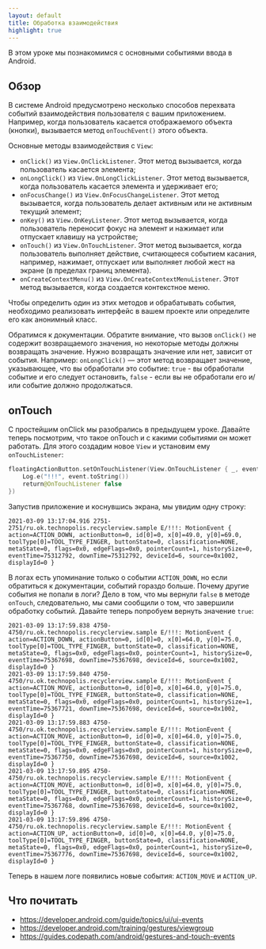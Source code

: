 ```yaml
---
layout: default
title: Обработка взаимодействия
highlight: true
---
```


В этом уроке мы познакомимся с основными событиями ввода в Android.

## Обзор

В системе Android предусмотрено несколько способов перехвата событий взаимодействия пользователя с вашим приложением. Например, когда пользователь касается отображаемого объекта (кнопки), вызывается метод `onTouchEvent()` этого объекта.

Основные методы взаимодействия с `View`:

- `onClick()` из `View.OnClickListener`. Этот метод вызывается, когда пользователь касается элемента;
- `onLongClick()` из `View.OnLongClickListener`. Этот метод вызывается, когда пользователь касается элемента и удерживает его;
- `onFocusChange()` из  `View.OnFocusChangeListener`. Этот метод вызывается, когда пользователь делает активным или не активным текущий элемент;
- `onKey()` из `View.OnKeyListener`. Этот метод вызывается, когда пользователь переносит фокус на элемент и нажимает или отпускает клавишу на устройстве;
- `onTouch()` из `View.OnTouchListener`. Этот метод вызывается, когда пользователь выполняет действие, считающееся событием касания, например, нажимает, отпускает или выполняет любой жест на экране (в пределах границ элемента).
- `onCreateContextMenu()` из `View.OnCreateContextMenuListener`. Этот метод вызывается, когда создается контекстное меню.

 Чтобы определить один из этих методов и обрабатывать события, необходимо реализовать интерфейс в вашем проекте или определите его как анонимный класс. 

 Обратимся к документации. Обратите внимание, что вызов `onClick()` не содержит возвращаемого значения, но некоторые методы должны возвращать значение. Нужно возвращать значение или нет, зависит от события. Например:
`onLongClick()` — этот метод возвращает значение, указывающее, что вы обработали это событие: `true` - вы обработали событие и его следует остановить, `false` -  если вы не обработали его и/или событие должно продолжаться.


## onTouch

С простейшим onClick мы разобрались в предыдущем уроке. Давайте теперь посмотрим, что такое onTouch и с какими событиями он может работать. Для этого создадим новое `View` и установим ему `onTouchListener`:

```kotlin
floatingActionButton.setOnTouchListener(View.OnTouchListener { _, event ->
    Log.e("!!!", event.toString())
    return@OnTouchListener false
})
```

Запустив приложение и коснувшись экрана, мы увидим одну строку:

```log
2021-03-09 13:17:04.916 2751-2751/ru.ok.technopolis.recyclerview.sample E/!!!: MotionEvent { action=ACTION_DOWN, actionButton=0, id[0]=0, x[0]=49.0, y[0]=69.0, toolType[0]=TOOL_TYPE_FINGER, buttonState=0, classification=NONE, metaState=0, flags=0x0, edgeFlags=0x0, pointerCount=1, historySize=0, eventTime=75312792, downTime=75312792, deviceId=6, source=0x1002, displayId=0 }
```

В логах есть упоминание только о событии `ACTION_DOWN`, но если обратиться к документации, событий гораздо больше. Почему другие события не попали в логи? Дело в том, что мы вернули `false` в методе `onTouch`, следовательно, мы сами сообщили о том, что завершили обработку событий. Давайте теперь попробуем вернуть значение `true`:

```log
2021-03-09 13:17:59.838 4750-4750/ru.ok.technopolis.recyclerview.sample E/!!!: MotionEvent { action=ACTION_DOWN, actionButton=0, id[0]=0, x[0]=64.0, y[0]=75.0, toolType[0]=TOOL_TYPE_FINGER, buttonState=0, classification=NONE, metaState=0, flags=0x0, edgeFlags=0x0, pointerCount=1, historySize=0, eventTime=75367698, downTime=75367698, deviceId=6, source=0x1002, displayId=0 }
2021-03-09 13:17:59.840 4750-4750/ru.ok.technopolis.recyclerview.sample E/!!!: MotionEvent { action=ACTION_MOVE, actionButton=0, id[0]=0, x[0]=64.0, y[0]=75.0, toolType[0]=TOOL_TYPE_FINGER, buttonState=0, classification=NONE, metaState=0, flags=0x0, edgeFlags=0x0, pointerCount=1, historySize=1, eventTime=75367721, downTime=75367698, deviceId=6, source=0x1002, displayId=0 }
2021-03-09 13:17:59.883 4750-4750/ru.ok.technopolis.recyclerview.sample E/!!!: MotionEvent { action=ACTION_MOVE, actionButton=0, id[0]=0, x[0]=64.0, y[0]=75.0, toolType[0]=TOOL_TYPE_FINGER, buttonState=0, classification=NONE, metaState=0, flags=0x0, edgeFlags=0x0, pointerCount=1, historySize=0, eventTime=75367750, downTime=75367698, deviceId=6, source=0x1002, displayId=0 }
2021-03-09 13:17:59.895 4750-4750/ru.ok.technopolis.recyclerview.sample E/!!!: MotionEvent { action=ACTION_MOVE, actionButton=0, id[0]=0, x[0]=64.0, y[0]=75.0, toolType[0]=TOOL_TYPE_FINGER, buttonState=0, classification=NONE, metaState=0, flags=0x0, edgeFlags=0x0, pointerCount=1, historySize=0, eventTime=75367768, downTime=75367698, deviceId=6, source=0x1002, displayId=0 }
2021-03-09 13:17:59.896 4750-4750/ru.ok.technopolis.recyclerview.sample E/!!!: MotionEvent { action=ACTION_UP, actionButton=0, id[0]=0, x[0]=64.0, y[0]=75.0, toolType[0]=TOOL_TYPE_FINGER, buttonState=0, classification=NONE, metaState=0, flags=0x0, edgeFlags=0x0, pointerCount=1, historySize=0, eventTime=75367776, downTime=75367698, deviceId=6, source=0x1002, displayId=0 }
```

Теперь в нашем логе появились новые события: `ACTION_MOVE` и `ACTION_UP`.


## Что почитать

- https://developer.android.com/guide/topics/ui/ui-events
- https://developer.android.com/training/gestures/viewgroup
- https://guides.codepath.com/android/gestures-and-touch-events